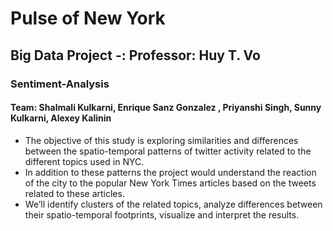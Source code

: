 ﻿# Pulse of New York 
## Big Data Project -: Professor: Huy T. Vo
### Sentiment-Analysis

#### Team:  Shalmali Kulkarni, Enrique Sanz Gonzalez , Priyanshi Singh, Sunny Kulkarni,  Alexey Kalinin        

- The objective of this study is exploring similarities and differences between the spatio-temporal patterns of twitter activity related to the different topics used in NYC. 
- In addition to these patterns the project would understand the reaction of the city to the popular New York Times articles based on the tweets related to these articles. 
- We’ll identify clusters of the related topics, analyze differences between their spatio-temporal footprints, visualize and interpret the results.
